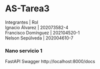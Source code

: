 # AS-Tarea3

Integrantes         | Rol  
Ignacio Álvarez     | 202073582-4  
Francisco Domínguez | 202104520-1  
Nelson Sepúlveda    | 202004610-7

### Nano servicio 1
FastAPI Swagger http://localhost:8000/docs